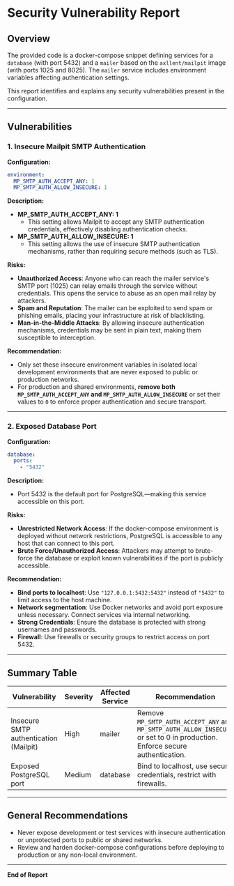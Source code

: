 # Security Vulnerability Report

## Overview

The provided code is a docker-compose snippet defining services for a `database` (with port 5432) and a `mailer` based on the `axllent/mailpit` image (with ports 1025 and 8025). The `mailer` service includes environment variables affecting authentication settings.

This report identifies and explains any security vulnerabilities present in the configuration.

---

## Vulnerabilities

### 1. Insecure Mailpit SMTP Authentication

**Configuration:**
```yaml
environment:
  MP_SMTP_AUTH_ACCEPT_ANY: 1
  MP_SMTP_AUTH_ALLOW_INSECURE: 1
```

**Description:**

- **MP_SMTP_AUTH_ACCEPT_ANY: 1**
  - This setting allows Mailpit to accept any SMTP authentication credentials, effectively disabling authentication checks.
- **MP_SMTP_AUTH_ALLOW_INSECURE: 1**
  - This setting allows the use of insecure SMTP authentication mechanisms, rather than requiring secure methods (such as TLS).

**Risks:**

- **Unauthorized Access**: Anyone who can reach the mailer service's SMTP port (1025) can relay emails through the service without credentials. This opens the service to abuse as an open mail relay by attackers.
- **Spam and Reputation**: The mailer can be exploited to send spam or phishing emails, placing your infrastructure at risk of blacklisting.
- **Man-in-the-Middle Attacks**: By allowing insecure authentication mechanisms, credentials may be sent in plain text, making them susceptible to interception.

**Recommendation:**

- Only set these insecure environment variables in isolated local development environments that are never exposed to public or production networks.
- For production and shared environments, **remove both `MP_SMTP_AUTH_ACCEPT_ANY` and `MP_SMTP_AUTH_ALLOW_INSECURE`** or set their values to `0` to enforce proper authentication and secure transport.

---

### 2. Exposed Database Port

**Configuration:**
```yaml
database:
  ports:
    - "5432"
```

**Description:**

- Port 5432 is the default port for PostgreSQL—making this service accessible on this port.

**Risks:**

- **Unrestricted Network Access**: If the docker-compose environment is deployed without network restrictions, PostgreSQL is accessible to any host that can connect to this port.
- **Brute Force/Unauthorized Access**: Attackers may attempt to brute-force the database or exploit known vulnerabilities if the port is publicly accessible.

**Recommendation:**

- **Bind ports to localhost**: Use `"127.0.0.1:5432:5432"` instead of `"5432"` to limit access to the host machine.
- **Network segmentation**: Use Docker networks and avoid port exposure unless necessary. Connect services via internal networking.
- **Strong Credentials**: Ensure the database is protected with strong usernames and passwords.
- **Firewall**: Use firewalls or security groups to restrict access on port 5432.

---

## Summary Table

| Vulnerability                                | Severity | Affected Service | Recommendation                                               |
|-----------------------------------------------|----------|------------------|--------------------------------------------------------------|
| Insecure SMTP authentication (Mailpit)        | High     | mailer           | Remove `MP_SMTP_AUTH_ACCEPT_ANY` and `MP_SMTP_AUTH_ALLOW_INSECURE` or set to 0 in production. Enforce secure authentication. |
| Exposed PostgreSQL port                       | Medium   | database         | Bind to localhost, use secure credentials, restrict with firewalls. |

---

## General Recommendations

- Never expose development or test services with insecure authentication or unprotected ports to public or shared networks.
- Review and harden docker-compose configurations before deploying to production or any non-local environment.

---

**End of Report**